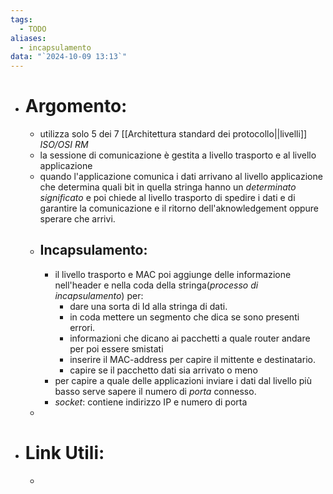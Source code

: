 ```yaml
---
tags:
  - TODO
aliases:
  - incapsulamento
data: "`2024-10-09 13:13`"
---
```

- # Argomento:
	- utilizza solo 5 dei 7 [[Architettura standard dei protocollo||livelli]] _ISO/OSI RM_ 
	- la sessione di comunicazione è gestita a livello trasporto e al livello applicazione 
	- quando l'applicazione comunica i dati arrivano al livello applicazione che determina quali bit in quella stringa hanno un _determinato significato_ e poi chiede al livello trasporto di spedire i dati e di garantire la comunicazione e il ritorno dell'aknowledgement oppure sperare che arrivi.
	- ## Incapsulamento:  
		- il livello trasporto e MAC poi aggiunge delle informazione nell'header e nella coda della stringa(_processo di incapsulamento_) per:
			- dare una sorta di Id alla stringa di dati. 
			- in coda mettere un segmento che dica se sono presenti errori. 
			- informazioni che dicano ai pacchetti a quale router andare per poi essere smistati 
			- inserire il MAC-address per capire il mittente e destinatario.
			- capire se il pacchetto dati sia arrivato o meno
		- per capire a quale delle applicazioni inviare i dati dal livello più basso serve sapere il numero di _porta_ connesso. 
		- _socket_: contiene indirizzo IP e numero di porta
	- 
- # Link Utili:
	- 